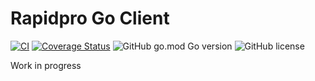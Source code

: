 # Rapidpro Go Client

[![CI](https://github.com/rasoro/rapidpro-api-go/actions/workflows/CI.yml/badge.svg)](https://github.com/rasoro/rapidpro-api-go/actions/workflows/CI.yml)
[![Coverage Status](https://coveralls.io/repos/github/rasoro/rapidpro-api-go/badge.svg?branch=main)](https://coveralls.io/github/rasoro/rapidpro-api-go?branch=main)
![GitHub go.mod Go version](https://img.shields.io/github/go-mod/go-version/rasoro/rapidpro-api-go)
![GitHub license](https://img.shields.io/github/license/rasoro/rapidpro-api-go?color=blue)

Work in progress
